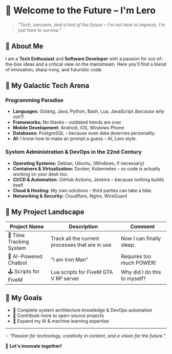 # 👾 Welcome to the Future – I'm Lero

> *"Tech, sarcasm, and a hint of the future – I'm not here to impress, I'm just here to survive."*

## 🌌 About Me
I am a **Tech Enthusiast** and **Software Developer** with a passion for out-of-the-box ideas and a critical view on the mainstream. Here you'll find a blend of innovation, sharp irony, and futuristic code.

## 🚀 My Galactic Tech Arena

### **Programming Paradise**
- **Languages:** Golang, Java, Python, Bash, Lua, JavaScript *(because why not?)*
- **Frameworks:** No thanks – outdated trends are over.
- **Mobile Development:** Android, iOS, Windows Phone
- **Databases:** PostgreSQL – because even data deserves personality.
- **AI:** I know how to make an prompt a guess – AI, Lero style.

### **System Administration & DevOps in the 22nd Century**
- **Operating Systems:** Debian, Ubuntu, (Windows, if necessary)
- **Containers & Virtualization:** Docker, Kubernetes – so code is actually working on your desk too.
- **CI/CD & Automation:** GitHub Actions, Jenkins – because nothing builds itself.
- **Cloud & Hosting:** My own solutions – third parties can take a hike.
- **Networking & Security:** Cloudflare, Nginx, WireGuard

## 🔮 My Project Landscape

| Project Name | Description | Comment |
|-------------|-------------|------------|
| 🚀 Time Tracking System | Track all the current processes that are in use | Now I can finally sleep. |
| 🤖 AI-Powered Chatbot | "I am Iron Man" | Requires too much POWER! |
| 🕹️ Scripts for FiveM | Lua scripts for FiveM GTA V RP server | Why did I do this to myself? |

## 🎯 My Goals
- 🔹 Complete system architecture knowledge & DevOps automation
- 🔹 Contribute more to open-source projects
- 🔹 Expand my AI & machine learning expertise

---
💡 *"Passion for technology, creativity in content, and a vision for the future."*

🚀 **Let's innovate together!**
